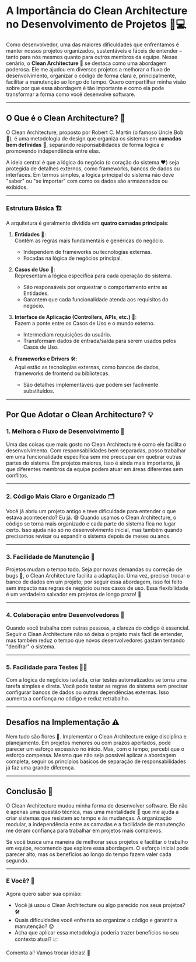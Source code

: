 # A Importância do Clean Architecture no Desenvolvimento de Projetos 🚀💻  

Como desenvolvedor, uma das maiores dificuldades que enfrentamos é manter nossos projetos organizados, sustentáveis e fáceis de entender – tanto para nós mesmos quanto para outros membros da equipe. Nesse cenário, o **Clean Architecture** 🧹 se destaca como uma abordagem poderosa. Ele me ajudou em diversos projetos a melhorar o fluxo de desenvolvimento, organizar o código de forma clara e, principalmente, facilitar a manutenção ao longo do tempo. Quero compartilhar minha visão sobre por que essa abordagem é tão importante e como ela pode transformar a forma como você desenvolve software.  

---

## O Que é o Clean Architecture? 🤔  

O Clean Architecture, proposto por Robert C. Martin (o famoso Uncle Bob 👴), é uma metodologia de design que organiza os sistemas em **camadas bem definidas** 🔗, separando responsabilidades de forma lógica e promovendo independência entre elas.  

A ideia central é que a lógica do negócio (o coração do sistema ❤️) seja protegida de detalhes externos, como frameworks, bancos de dados ou interfaces. Em termos simples, a lógica principal do sistema não deve "saber" ou "se importar" com como os dados são armazenados ou exibidos.  

---

### Estrutura Básica 🏗️  

A arquitetura é geralmente dividida em **quatro camadas principais**:  

1. **Entidades** 🧩:  
   Contêm as regras mais fundamentais e genéricas do negócio.  
   - Independem de frameworks ou tecnologias externas.  
   - Focadas na lógica de negócios principal.  

2. **Casos de Uso** 🔄:  
   Representam a lógica específica para cada operação do sistema.  
   - São responsáveis por orquestrar o comportamento entre as Entidades.  
   - Garantem que cada funcionalidade atenda aos requisitos do negócio.  

3. **Interface de Aplicação (Controllers, APIs, etc.)** 📡:  
   Fazem a ponte entre os Casos de Uso e o mundo externo.  
   - Intermediam requisições do usuário.  
   - Transformam dados de entrada/saída para serem usados pelos Casos de Uso.  

4. **Frameworks e Drivers** 🛠️:  
   Aqui estão as tecnologias externas, como bancos de dados, frameworks de frontend ou bibliotecas.  
   - São detalhes implementáveis que podem ser facilmente substituídos.  

---

## Por Que Adotar o Clean Architecture? 💡  

### 1. **Melhora o Fluxo de Desenvolvimento** 🌊  
Uma das coisas que mais gosto no Clean Architecture é como ele facilita o desenvolvimento. Com responsabilidades bem separadas, posso trabalhar em uma funcionalidade específica sem me preocupar em quebrar outras partes do sistema. Em projetos maiores, isso é ainda mais importante, já que diferentes membros da equipe podem atuar em áreas diferentes sem conflitos.  

---

### 2. **Código Mais Claro e Organizado** 🗂️  
Você já abriu um projeto antigo e teve dificuldade para entender o que estava acontecendo? Eu já. 😅 Quando usamos o Clean Architecture, o código se torna mais organizado e cada parte do sistema fica no lugar certo. Isso ajuda não só no desenvolvimento inicial, mas também quando precisamos revisar ou expandir o sistema depois de meses ou anos.  

---

### 3. **Facilidade de Manutenção** 🔧  
Projetos mudam o tempo todo. Seja por novas demandas ou correção de bugs 🐞, o Clean Architecture facilita a adaptação. Uma vez, precisei trocar o banco de dados em um projeto; por seguir essa abordagem, isso foi feito sem impacto nas regras de negócio ou nos casos de uso. Essa flexibilidade é um verdadeiro salvador em projetos de longo prazo! 💪  

---

### 4. **Colaboração entre Desenvolvedores** 🤝  
Quando você trabalha com outras pessoas, a clareza do código é essencial. Seguir o Clean Architecture não só deixa o projeto mais fácil de entender, mas também reduz o tempo que novos desenvolvedores gastam tentando "decifrar" o sistema.  

---

### 5. **Facilidade para Testes** 🧪✅  
Com a lógica de negócios isolada, criar testes automatizados se torna uma tarefa simples e direta. Você pode testar as regras do sistema sem precisar configurar bancos de dados ou outras dependências externas. Isso aumenta a confiança no código e reduz retrabalho.  

---

## Desafios na Implementação ⚠️  

Nem tudo são flores 🌹. Implementar o Clean Architecture exige disciplina e planejamento. Em projetos menores ou com prazos apertados, pode parecer um esforço excessivo no início. Mas, com o tempo, percebi que o esforço compensa. Mesmo que não seja possível aplicar a abordagem completa, seguir os princípios básicos de separação de responsabilidades já faz uma grande diferença.  

---

## Conclusão 🎯  

O Clean Architecture mudou minha forma de desenvolver software. Ele não é apenas uma questão técnica, mas uma mentalidade 🧠 que me ajuda a criar sistemas que resistem ao tempo e às mudanças. A organização modular, a independência entre as camadas e a facilidade de manutenção me deram confiança para trabalhar em projetos mais complexos.  

Se você busca uma maneira de melhorar seus projetos e facilitar o trabalho em equipe, recomendo que explore essa abordagem. O esforço inicial pode parecer alto, mas os benefícios ao longo do tempo fazem valer cada segundo.  

---

### E Você? 🤔  

Agora quero saber sua opinião:  

- Você já usou o Clean Architecture ou algo parecido nos seus projetos? 🛠️  
- Quais dificuldades você enfrenta ao organizar o código e garantir a manutenção? 😟  
- Acha que aplicar essa metodologia poderia trazer benefícios no seu contexto atual? 📈  

Comenta aí! Vamos trocar ideias! 💬
